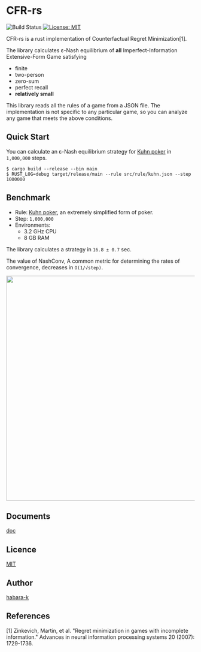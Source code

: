 # CFR-rs

![Build Status](https://github.com/habara-k/cfr-rs/actions/workflows/rust.yml/badge.svg)
[![License: MIT](https://img.shields.io/badge/License-MIT-yellow.svg)](https://opensource.org/licenses/MIT)


CFR-rs is a rust implementation of Counterfactual Regret Minimization[1]. 

The library calculates ε-Nash equilibrium of **all** Imperfect-Information Extensive-Form Game satisfying 
- finite
- two-person
- zero-sum
- perfect recall
- **relatively small**

This library reads all the rules of a game from a JSON file. 
The implementation is not specific to any particular game, so you can analyze any game that meets the above conditions.

## Quick Start

You can calculate an ε-Nash equilibrium strategy for [Kuhn poker](https://en.wikipedia.org/wiki/Kuhn_poker) in `1,000,000` steps.
```
$ cargo build --release --bin main
$ RUST_LOG=debug target/release/main --rule src/rule/kuhn.json --step 1000000
```


## Benchmark

- Rule: [Kuhn poker](https://en.wikipedia.org/wiki/Kuhn_poker), an extremely simplified form of poker.
- Step: `1,000,000`
- Environments:
  - 3.2 GHz CPU
  - 8 GB RAM

The library calculates a strategy in `16.8 ± 0.7` sec.

The value of NashConv, A common metric for determining the rates of convergence, decreases in `O(1/√step)`.
<p align="center">
<img src="https://user-images.githubusercontent.com/34413567/142921379-98354320-5793-4457-bf18-d900c046475a.png" width="600">
</p>

## Documents

[doc](https://habara-k.github.io/cfr-rs/cfr_rs/)

## Licence

[MIT](https://github.com/habara-k/cfr-rs/blob/main/LICENSE)

## Author

[habara-k](https://github.com/habara-k)

## References

[1] Zinkevich, Martin, et al. "Regret minimization in games with incomplete information." Advances in neural information processing systems 20 (2007): 1729-1736.
